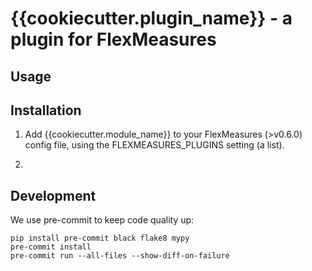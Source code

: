 # {{cookiecutter.plugin_name}} - a plugin for FlexMeasures


## Usage


## Installation

1. Add {{cookiecutter.module_name}} to your FlexMeasures (>v0.6.0) config file,
   using the FLEXMEASURES_PLUGINS setting (a list).

2.  


## Development

We use pre-commit to keep code quality up:

    pip install pre-commit black flake8 mypy
    pre-commit install
    pre-commit run --all-files --show-diff-on-failure

